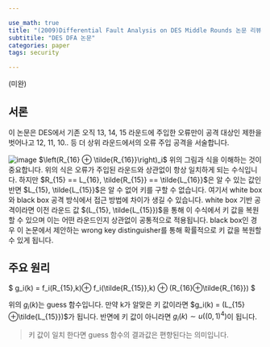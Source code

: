 ```yaml
---

use_math: true
title: "(2009)Differential Fault Analysis on DES Middle Rounds 논문 리뷰"
subtitile: "DES DFA 논문"
categories: paper
tags: security

---
```


(미완)

## 서론

이 논문은 DES에서 기존 오직 13, 14, 15 라운드에 주입한 오류만이 공격 대상인 제한을 벗어나고 12, 11, 10.. 등 더 상위 라운드에서의 오류 주입 공격을 서술합니다. 



![image](https://user-images.githubusercontent.com/32065940/107596067-e3858680-6c59-11eb-9491-3865ecd5d260.png)
$\left(R_{16} ⊕ \tilde{R_{16}}\right)_i$
위의 그림과 식을 이해하는 것이 중요합니다. 위의 식은 오류가 주입된 라운드와 상관없이 항상 일치하게 되는 수식입니다. 하지만 $R_{15} == L_{16}, \tilde{R_{15}} == \tilde{L_{16}}$은 알 수 있는 값인 반면 $L_{15}, \tilde{L_{15}}$은 알 수 없어 키를 구할 수 없습니다. 여기서 white box와 black box 공격 방식에서 접근 방법에 차이가 생길 수 있습니다. white box 기반 공격이라면 이전 라운드 값 $(L_{15}, \tilde{L_{15}})$을 통해 이 수식에서 키 값을 복원할 수 있으며 이는 어떤 라운드인지 상관없이 공통적으로 적용됩니다. black box인 경우 이 논문에서 제안하는 wrong key distinguisher를 통해 확률적으로 키 값을 복원할 수 있게 됩니다. 



## 주요 원리

$
g_i(k) = f_i(R_{15},k)⊕ f_i(\tilde{R_{15}},k) ⊕ (R_{16}⊕\tilde{R_{16}})
$

위의 $g_i(k)$는 guess 함수입니다. 만약 k가 알맞은 키 값이라면 $g_i(k) = (L_{15}⊕\tilde{L_{15}})$가 됩니다. 반면에 키 값이 아니라면 $g_i(k) \sim u((0,1)^4)$이 됩니다.

> 키 값이 일치 한다면 guess 함수의 결과값은 편향된다는 의미입니다.

